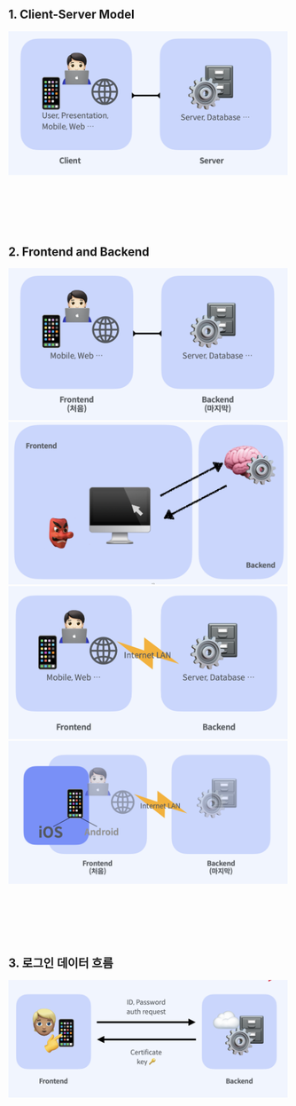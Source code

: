 ## 1. Client-Server Model

<img src="./images/BE_FE_01.png" />

​      

​    

​    

## 2. Frontend and Backend

<img src="./images/BE_FE_02.png" />

<img src="./images/BE_FE_03.png" />

<img src="./images/BE_FE_04.png" />

<img src="./images/BE_FE_05.png" />

​    

​    

​    

## 3. 로그인 데이터 흐름

<img src="./images/BE_FE_06.png" />
